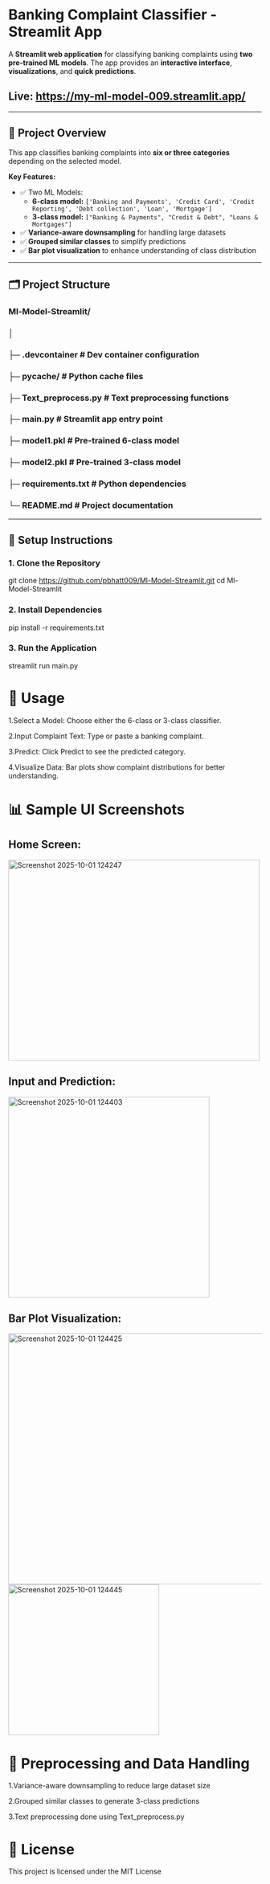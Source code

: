 # Banking Complaint Classifier - Streamlit App


A **Streamlit web application** for classifying banking complaints using **two pre-trained ML models**. The app provides an **interactive interface**, **visualizations**, and **quick predictions**.  

## Live: https://my-ml-model-009.streamlit.app/
---

## 📌 Project Overview

This app classifies banking complaints into **six or three categories** depending on the selected model.  

**Key Features:**  
- ✅ Two ML Models:
  - **6-class model:** `['Banking and Payments', 'Credit Card', 'Credit Reporting', 'Debt collection', 'Loan', 'Mortgage']`  
  - **3-class model:** `["Banking & Payments", "Credit & Debt", "Loans & Mortgages"]`  
- ✅ **Variance-aware downsampling** for handling large datasets  
- ✅ **Grouped similar classes** to simplify predictions  
- ✅ **Bar plot visualization** to enhance understanding of class distribution  

---

## 🗂 Project Structure


### Ml-Model-Streamlit/
### │
### ├─ .devcontainer # Dev container configuration
### ├─ pycache/ # Python cache files
### ├─ Text_preprocess.py # Text preprocessing functions
### ├─ main.py # Streamlit app entry point 
### ├─ model1.pkl # Pre-trained 6-class model
### ├─ model2.pkl # Pre-trained 3-class model
### ├─ requirements.txt # Python dependencies
### └─ README.md # Project documentation



---

## 🚀 Setup Instructions ###

 ### 1. Clone the Repository ###


git clone https://github.com/pbhatt009/Ml-Model-Streamlit.git
cd Ml-Model-Streamlit

### 2. Install Dependencies
pip install -r requirements.txt

### 3. Run the Application
streamlit run main.py


 # 🧪 Usage

1.Select a Model: Choose either the 6-class or 3-class classifier.

2.Input Complaint Text: Type or paste a banking complaint.

3.Predict: Click Predict to see the predicted category.

4.Visualize Data: Bar plots show complaint distributions for better understanding.



# 📊 Sample UI Screenshots


## Home Screen:
<img width="500" height="400" alt="Screenshot 2025-10-01 124247" src="https://github.com/user-attachments/assets/3e9d7aa7-e35b-483f-9639-5c04d0b1cad4" />

## Input and Prediction:

<img width="400" height="400" alt="Screenshot 2025-10-01 124403" src="https://github.com/user-attachments/assets/906a9bb5-a870-43f6-9215-b56e2615d2a5" />

## Bar Plot Visualization:

<img width="700" height="500" alt="Screenshot 2025-10-01 124425" src="https://github.com/user-attachments/assets/52d2e217-4045-45ed-830c-4520008f2dc0" />

<img width="300" height="300" alt="Screenshot 2025-10-01 124445" src="https://github.com/user-attachments/assets/f19397e6-64e8-4e42-8905-fd74eca8f72c" />

# 🔧 Preprocessing and Data Handling

1.Variance-aware downsampling to reduce large dataset size

2.Grouped similar classes to generate 3-class predictions

3.Text preprocessing done using Text_preprocess.py



# 📄 License

This project is licensed under the MIT License


